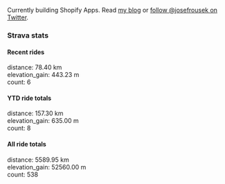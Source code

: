 Currently building Shopify Apps. Read [my blog](https://blog.rousek.name/) or [follow @josefrousek on Twitter](https://twitter.com/josefrousek).

### Strava stats

<!-- strava_stats starts -->
#### Recent rides

distance: 78.40 km  
elevation_gain: 443.23 m  
count: 6


#### YTD ride totals

distance: 157.30 km  
elevation_gain: 635.00 m  
count: 8


#### All ride totals

distance: 5589.95 km  
elevation_gain: 52560.00 m  
count: 538


<!-- strava_stats ends -->